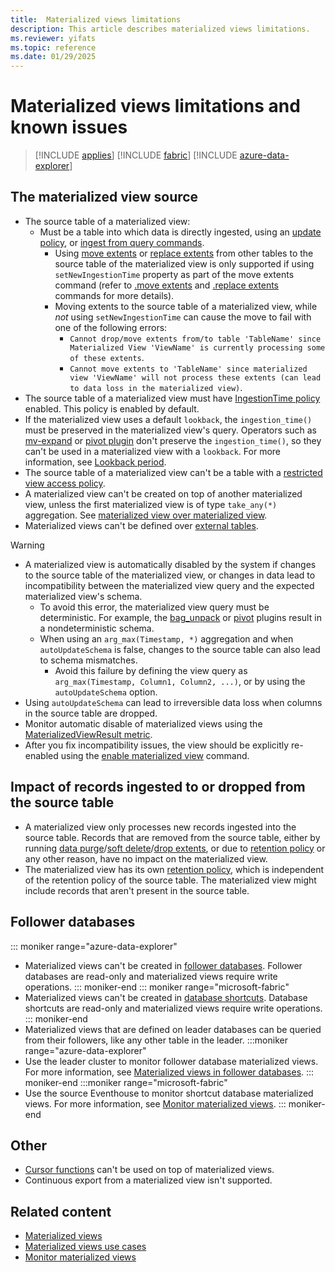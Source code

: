 ```yaml
---
title:  Materialized views limitations
description: This article describes materialized views limitations.
ms.reviewer: yifats
ms.topic: reference
ms.date: 01/29/2025
---
```


# Materialized views limitations and known issues

> [!INCLUDE [applies](../../includes/applies-to-version/applies.md)] [!INCLUDE [fabric](../../includes/applies-to-version/fabric.md)] [!INCLUDE [azure-data-explorer](../../includes/applies-to-version/azure-data-explorer.md)]

## The materialized view source

* The source table of a materialized view:
  * Must be a table into which data is directly ingested, using an [update policy](../update-policy.md), or [ingest from query commands](../data-ingestion/ingest-from-query.md).
    * Using [move extents](../move-extents.md) or [replace extents](../replace-extents.md) from other tables to the source table of the materialized view is only supported if using `setNewIngestionTime` property as part of the move extents command (refer to [.move extents](../move-extents.md) and [.replace extents](../replace-extents.md) commands for more details).
    * Moving extents to the source table of a materialized view, while *not* using `setNewIngestionTime` can cause the move to fail with one of the following errors:
      * `Cannot drop/move extents from/to table 'TableName' since Materialized View 'ViewName' is currently processing some of these extents`.
      * `Cannot move extents to 'TableName' since materialized view 'ViewName' will not process these extents (can lead to data loss in the materialized view)`.
* The source table of a materialized view must have [IngestionTime policy](../ingestion-time-policy.md) enabled. This policy is enabled by default.
* If the materialized view uses a default `lookback`, the `ingestion_time()` must be preserved in the materialized view's query. Operators such as [mv-expand](../../query/mv-expand-operator.md) or [pivot plugin](../../query/pivot-plugin.md) don't preserve the `ingestion_time()`, so they can't be used in a materialized view with a `lookback`. For more information, see [Lookback period](materialized-view-create.md#lookback-period).
* The source table of a materialized view can't be a table with a [restricted view access policy](../restricted-view-access-policy.md).
* A materialized view can't be created on top of another materialized view, unless the first materialized view is of type `take_any(*)` aggregation. See [materialized view over materialized view](materialized-view-overview.md#materialized-view-over-materialized-view).
* Materialized views can't be defined over [external tables](../../query/schema-entities/external-tables.md).

> [!WARNING]
>
> * A materialized view is automatically disabled by the system if changes to the source table of the materialized view, or changes in data lead to incompatibility between the materialized view query and the expected materialized view's schema.
>   * To avoid this error, the materialized view query must be deterministic. For example, the [bag_unpack](../../query/bag-unpack-plugin.md) or [pivot](../../query/pivot-plugin.md) plugins result in a nondeterministic schema.
>   * When using an `arg_max(Timestamp, *)` aggregation and when `autoUpdateSchema` is false, changes to the source table can also lead to schema mismatches.
>     * Avoid this failure by defining the view query as `arg_max(Timestamp, Column1, Column2, ...)`, or by using the `autoUpdateSchema` option.
> * Using `autoUpdateSchema` can lead to irreversible data loss when columns in the source table are dropped.
> * Monitor automatic disable of materialized views using the [MaterializedViewResult metric](materialized-views-monitoring.md#materializedviewresult-metric).
> * After you fix incompatibility issues, the view should be explicitly re-enabled using the [enable materialized view](materialized-view-enable-disable.md) command.

## Impact of records ingested to or dropped from the source table

* A materialized view only processes new records ingested into the source table. Records that are removed from the source table, either by running [data purge](../../concepts/data-purge.md)/[soft delete](../../concepts/data-soft-delete.md)/[drop extents](../drop-extents.md), or due to [retention policy](../retention-policy.md) or any other reason, have no impact on the materialized view.
* The materialized view has its own [retention policy](materialized-view-policies.md#retention-and-caching-policy), which is independent of the retention policy of the source table. The materialized view might include records that aren't present in the source table.

## Follower databases

::: moniker range="azure-data-explorer"
* Materialized views can't be created in [follower databases](/azure/data-explorer/follower). Follower databases are read-only and materialized views require write operations.
::: moniker-end
::: moniker range="microsoft-fabric"
* Materialized views can't be created in [database shortcuts](/fabric/real-time-intelligence/database-shortcut). Database shortcuts are read-only and materialized views require write operations.  
::: moniker-end
* Materialized views that are defined on leader databases can be queried from their followers, like any other table in the leader.
:::moniker range="azure-data-explorer"
* Use the leader cluster to monitor follower database materialized views. For more information, see [Materialized views in follower databases](materialized-views-monitoring.md#materialized-views-in-follower-databases).
::: moniker-end
:::moniker range="microsoft-fabric"
* Use the source Eventhouse to monitor shortcut database materialized views. For more information, see [Monitor materialized views](materialized-views-monitoring.md).
::: moniker-end

## Other

* [Cursor functions](../database-cursor.md#cursor-functions) can't be used on top of materialized views.
* Continuous export from a materialized view isn't supported.

## Related content

* [Materialized views](materialized-view-overview.md)
* [Materialized views use cases](materialized-view-use-cases.md)
* [Monitor materialized views](materialized-views-monitoring.md)
